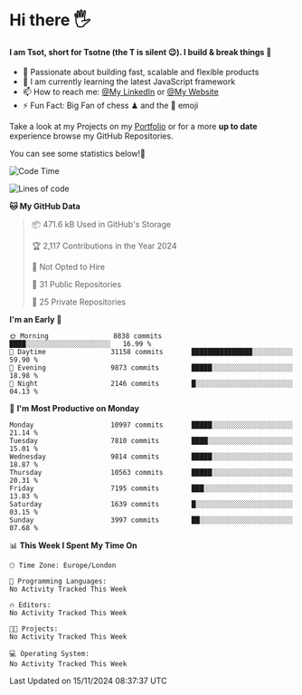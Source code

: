 # Hi there :raised_hand_with_fingers_splayed:
#### I am Tsot, short for Tsotne (the T is silent :wink:). I build & break things :space_invader:
- :telescope: Passionate about building fast, scalable and flexible products
- :seedling: I am currently learning the latest JavaScript framework 
- :mailbox: How to reach me: [@My LinkedIn](https://www.linkedin.com/in/tsotne-gvadzabia/) or [@My Website](https://tsotne.co.uk/contact)
- :zap: Fun Fact: Big Fan of chess ♟ and the 👾 emoji

Take a look at my Projects on my [Portfolio](https://tsotne.co.uk/) or for a more **up to date** experience browse my GitHub Repositories.

You can see some statistics below!:space_invader:
<!--START_SECTION:waka-->
![Code Time](http://img.shields.io/badge/Code%20Time-761%20hrs%202%20mins-blue)

![Lines of code](https://img.shields.io/badge/From%20Hello%20World%20I%27ve%20Written-17.5%20million%20lines%20of%20code-blue)

**🐱 My GitHub Data** 

> 📦 471.6 kB Used in GitHub's Storage 
 > 
> 🏆 2,117 Contributions in the Year 2024
 > 
> 🚫 Not Opted to Hire
 > 
> 📜 31 Public Repositories 
 > 
> 🔑 25 Private Repositories 
 > 
**I'm an Early 🐤** 

```text
🌞 Morning                8838 commits        ████░░░░░░░░░░░░░░░░░░░░░   16.99 % 
🌆 Daytime                31158 commits       ███████████████░░░░░░░░░░   59.90 % 
🌃 Evening                9873 commits        █████░░░░░░░░░░░░░░░░░░░░   18.98 % 
🌙 Night                  2146 commits        █░░░░░░░░░░░░░░░░░░░░░░░░   04.13 % 
```
📅 **I'm Most Productive on Monday** 

```text
Monday                   10997 commits       █████░░░░░░░░░░░░░░░░░░░░   21.14 % 
Tuesday                  7810 commits        ████░░░░░░░░░░░░░░░░░░░░░   15.01 % 
Wednesday                9814 commits        █████░░░░░░░░░░░░░░░░░░░░   18.87 % 
Thursday                 10563 commits       █████░░░░░░░░░░░░░░░░░░░░   20.31 % 
Friday                   7195 commits        ███░░░░░░░░░░░░░░░░░░░░░░   13.83 % 
Saturday                 1639 commits        █░░░░░░░░░░░░░░░░░░░░░░░░   03.15 % 
Sunday                   3997 commits        ██░░░░░░░░░░░░░░░░░░░░░░░   07.68 % 
```


📊 **This Week I Spent My Time On** 

```text
🕑︎ Time Zone: Europe/London

💬 Programming Languages: 
No Activity Tracked This Week

🔥 Editors: 
No Activity Tracked This Week

🐱‍💻 Projects: 
No Activity Tracked This Week

💻 Operating System: 
No Activity Tracked This Week
```


 Last Updated on 15/11/2024 08:37:37 UTC
<!--END_SECTION:waka-->
